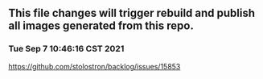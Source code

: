 ## This file changes will trigger rebuild and publish all images generated from this repo.

### Tue Sep 7 10:46:16 CST 2021

https://github.com/stolostron/backlog/issues/15853

